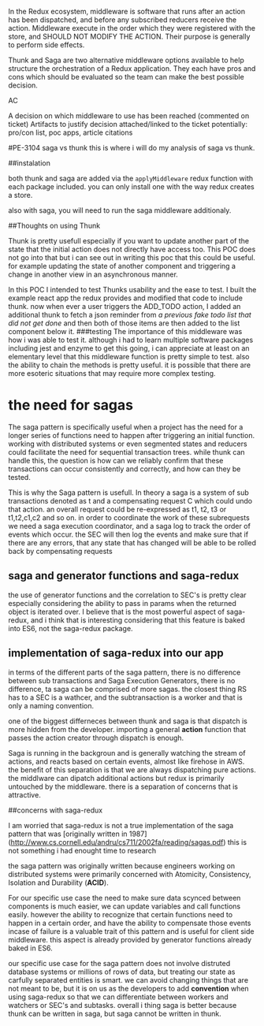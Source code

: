 
In the Redux ecosystem, middleware is software that runs after an action has been dispatched, and before any subscribed reducers receive the action. Middleware execute in the order which they were registered with the store, and SHOULD NOT MODIFY THE ACTION. Their purpose is generally to perform side effects.

Thunk and Saga are two alternative middleware options available to help structure the orchestration of a Redux application. They each have pros and cons which should be evaluated so the team can make the best possible decision.

AC

A decision on which middleware to use has been reached (commented on ticket)
Artifacts to justify decision attached/linked to the ticket
potentially: pro/con list, poc apps, article citations


#PE-3104 saga vs thunk
this is where i will do my analysis of saga vs thunk.

##instalation

both thunk and saga are added via the `applyMiddleware` redux function with each package included. you can only install one with the way redux creates a store. 

also with saga, you will need to run the saga middleware additionaly. 

##Thoughts on using Thunk

Thunk is pretty usefull especially if you want to update another part of the state that the initial action does not directly have access too. This POC does not go into that but i can see out in writing this poc that this could be useful. for example updating the state of another component and triggering a change in another view in an asynchronous manner. 

In this POC I intended to test Thunks usability and the ease to test. 
I built the example react app the redux provides and modified that code to include thunk. now when ever a user triggers the ADD_TODO action, I added an additional thunk to fetch a json reminder from *a previous fake todo list that did not get done* and then both of those items are then added to the list component below it. 
###testing
The importance of this middleware was how i was able to test it. although i had to learn multiple software packages including jest and enzyme to get this going, i can appreciate at least on an elementary level that this middleware function is pretty simple to test. also the ability to chain the methods is pretty useful. it is possible that there are more esoteric situations that may require more complex testing. 


# the need for sagas
The saga pattern is specifically useful when a project has the need for a longer series of functions need to happen after triggering an initial function. working with distributed systems or even segmented states and reducers could facilitate the need for sequential transaction trees. while thunk can handle this, the question is how can we reliably confirm that these transactions can occur consistently and correctly, and how can they be tested. 


This is why the Saga pattern is usefull. In theory a saga is a system of sub transactions denoted as t and a compensating request C which could undo that action. an overall request could be re-expressed as t1, t2, t3 or t1,t2,c1,c2 and so on. 
in order to coordinate the work of these subrequests we need a saga execution coordinator, and a saga log to track the order of events which occur. the SEC will then log the events and make sure that if there are any errors, that any state that has changed will be able to be rolled back by compensating requests

## saga and generator functions and saga-redux
the use of generator functions and the correlation to SEC's is pretty clear especially considering the ability to pass in params when the returned object is iterated over. I believe that is the most powerful aspect of saga-redux, and i think that is interesting considering that this feature is baked into ES6, not the saga-redux package. 

## implementation of saga-redux into our app
in terms of the different parts of the saga pattern, there is no difference between sub transactions and Saga Execution Generators, there is no difference, ta saga can be comprised of more sagas. the closest thing RS has to a SEC is a wathcer, and the subtransaction is a worker and that is only a naming convention. 

one of the biggest differneces between thunk and saga is that dispatch is more hidden from the developer. importing a general **action** function that passes the action creator through dispatch is enough. 

Saga is running in the backgroun and is generally watching the stream of actions, and reacts based on certain events, almost like firehose in AWS. 
the benefit of this separation is that we are always dispatching pure actions. the middlware can dipatch additional actions but redux is primarily untouched by the middleware. there is a separation of concerns that is attractive. 


##concerns with saga-redux

I am worried that saga-redux is not a true implementation of the saga pattern that was [originally written in 1987]
(http://www.cs.cornell.edu/andru/cs711/2002fa/reading/sagas.pdf)
this is not something i had enought time to research

the saga pattern was originally written because engineers working on distributed systems were primarily concerned with Atomicity, Consistency, Isolation and Durability (**ACID**). 

For our specific use case the need to make sure data scynced between components is much easier, we can update variables and call functions easily. however the ability to recognize that certain functions need to happen in a certain order, and have the ability to compensate those events incase of failure is a valuable trait of this pattern and is useful for client side middleware. this aspect is already provided by generator functions already baked in ES6. 

our specific use case for the saga pattern does not involve distruted database systems or millions of rows of data, but treating our state as carfully separated entities is smart. we can avoid changing things that are not meant to be, but it is on us as the developers to add **convention** when using saga-redux so that we can differentiate between workers and watchers or SEC's and subtasks. 
overall i thing saga is better because thunk can be written in saga, but saga cannot be written in thunk. 
